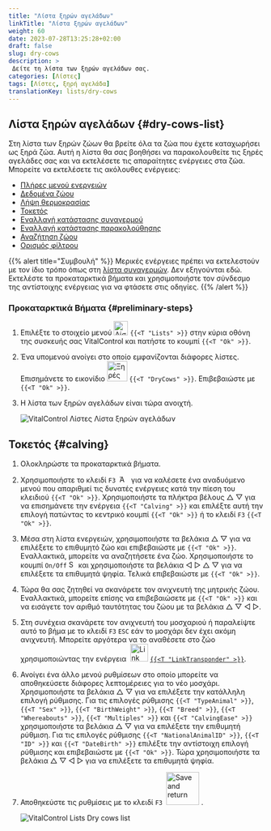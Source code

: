 ```yaml
---
title: "Λίστα ξηρών αγελάδων"
linkTitle: "Λίστα ξηρών αγελάδων"
weight: 60
date: 2023-07-28T13:25:28+02:00
draft: false
slug: dry-cows
description: >
 Δείτε τη λίστα των ξηρών αγελάδων σας.
categories: [Λίστες]
tags: [Λίστες, ξηρή αγελάδα]
translationKey: lists/dry-cows
---
```

## Λίστα ξηρών αγελάδων {#dry-cows-list}

Στη λίστα των ξηρών ζώων θα βρείτε όλα τα ζώα που έχετε καταχωρήσει ως ξηρά ζώα. Αυτή η λίστα θα σας βοηθήσει να παρακολουθείτε τις ξηρές αγελάδες σας και να εκτελέσετε τις απαραίτητες ενέργειες στα ζώα. Μπορείτε να εκτελέσετε τις ακόλουθες ενέργειες:

- [Πλήρες μενού ενεργειών](../alarm/#full-action-menu)
- [Δεδομένα ζώου](../alarm/#animal-data)
- [Λήψη θερμοκρασίας](../alarm/#take-temperature)
- [Τοκετός](#calving)
- [Εναλλαγή κατάστασης συναγερμού](../on-watch/#toggle-alarm-status)
- [Εναλλαγή κατάστασης παρακολούθησης](../alarm/#toggle-watch-status)
- [Αναζήτηση ζώου](../alarm/#search-animal)
- [Ορισμός φίλτρου](../alarm/#set-filter)

{{% alert title="Συμβουλή" %}}
Μερικές ενέργειες πρέπει να εκτελεστούν με τον ίδιο τρόπο όπως στη [λίστα συναγερμών](../alarm). Δεν εξηγούνται εδώ. Εκτελέστε τα προκαταρκτικά βήματα και χρησιμοποιήστε τον σύνδεσμο της αντίστοιχης ενέργειας για να φτάσετε στις οδηγίες.
{{% /alert %}}

### Προκαταρκτικά Βήματα {#preliminary-steps}

1. Επιλέξτε το στοιχείο μενού <img src="/icons/main/lists.svg" width="28" align="bottom" alt="Λίστες" /> `{{<T "Lists" >}}` στην κύρια οθόνη της συσκευής σας VitalControl και πατήστε το κουμπί `{{<T "Ok" >}}`.

2. Ένα υπομενού ανοίγει στο οποίο εμφανίζονται διάφορες λίστες. Επισημάνετε το εικονίδιο <img src="/icons/lists/drycows.svg" width="40" align="bottom" alt="Ξηρές αγελάδες" /> `{{<T "DryCows" >}}`. Επιβεβαιώστε με `{{<T "Ok" >}}`.

3. Η λίστα των ξηρών αγελάδων είναι τώρα ανοιχτή.

   ![VitalControl Λίστες Λίστα ξηρών αγελάδων](../images/firststeps5.png "Προκαταρκτικά Βήματα")

## Τοκετός {#calving}

1. Ολοκληρώστε τα προκαταρκτικά βήματα.

2. Χρησιμοποιήστε το κλειδί `F3` &nbsp;<img src="/icons/footer/open-popup.svg" width="15" align="bottom" alt="Άνοιγμα αναδυόμενου παραθύρου" />&nbsp; για να καλέσετε ένα αναδυόμενο μενού που απαριθμεί τις δυνατές ενέργειες κατά την πίεση του κλειδιού `{{<T "Ok" >}}`. Χρησιμοποιήστε τα πλήκτρα βέλους △ ▽ για να επισημάνετε την ενέργεια `{{<T "Calving" >}}` και επιλέξτε αυτή την επιλογή πατώντας το κεντρικό κουμπί `{{<T "Ok" >}}` ή το κλειδί `F3` `{{<T "Ok" >}}`.

3. Μέσα στη λίστα ενεργειών, χρησιμοποιήστε τα βελάκια △ ▽ για να επιλέξετε το επιθυμητό ζώο και επιβεβαιώστε με `{{<T "Ok" >}}`. Εναλλακτικά, μπορείτε να αναζητήσετε ένα ζώο. Χρησιμοποιήστε το κουμπί `On/Off` <img src="/icons/footer/search.svg" width="15" align="bottom" alt="Search" /> και χρησιμοποιήστε τα βελάκια ◁ ▷ △ ▽ για να επιλέξετε τα επιθυμητά ψηφία. Τελικά επιβεβαιώστε με `{{<T "Ok" >}}`.

4. Τώρα θα σας ζητηθεί να σκανάρετε τον ανιχνευτή της μητρικής ζώου. Εναλλακτικά, μπορείτε επίσης να επιβεβαιώσετε με `{{<T "Ok" >}}` και να εισάγετε τον αριθμό ταυτότητας του ζώου με τα βελάκια △ ▽ ◁ ▷.

5. Στη συνέχεια σκανάρετε τον ανιχνευτή του μοσχαριού ή παραλείψτε αυτό το βήμα με το κλειδί `F3` `ESC` εάν το μοσχάρι δεν έχει ακόμη ανιχνευτή. Μπορείτε αργότερα να το αναθέσετε στο ζώο χρησιμοποιώντας την ενέργεια &nbsp;<img src="/icons/actions/link-transponder.svg" width="35" align="bottom" alt="Link transponder" /> [`{{<T "LinkTransponder" >}}`](../../actions/link-transponder).

6. Ανοίγει ένα άλλο μενού ρυθμίσεων στο οποίο μπορείτε να αποθηκεύσετε διάφορες λεπτομέρειες για το νέο μοσχάρι. Χρησιμοποιήστε τα βελάκια △ ▽ για να επιλέξετε την κατάλληλη επιλογή ρύθμισης. Για τις επιλογές ρύθμισης `{{<T "TypeAnimal" >}}`, `{{<T "Sex" >}}`, `{{<T "BirthWeight" >}}`, `{{<T "Breed" >}}`, `{{<T "Whereabouts" >}}`, `{{<T "Multiples" >}}` και `{{<T "CalvingEase" >}}` χρησιμοποιήστε τα βελάκια △ ▽ για να επιλέξετε την επιθυμητή ρύθμιση. Για τις επιλογές ρύθμισης `{{<T "NationalAnimalID" >}}`, `{{<T "ID" >}}` και `{{<T "DateBirth" >}}` επιλέξτε την αντίστοιχη επιλογή ρύθμισης και επιβεβαιώστε με `{{<T "Ok" >}}`. Τώρα χρησιμοποιήστε τα βελάκια △ ▽ ◁ ▷ για να επιλέξετε τα επιθυμητά ψηφία.

7. Αποθηκεύστε τις ρυθμίσεις με το κλειδί `F3` &nbsp;<img src="/icons/footer/save_exit.svg" width="65" align="bottom" alt="Save and return" />&nbsp;.

   ![VitalControl Lists Dry cows list](../images/calving.png "Γέννηση")
